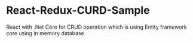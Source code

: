 # React-Redux-CURD-Sample
React with .Net Core for CRUD operation which is using Entity framework core using in memory database
